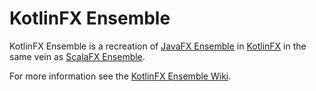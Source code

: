 KotlinFX Ensemble
=================

KotlinFX Ensemble is a recreation of [JavaFX Ensemble][1] in [KotlinFX][2] in
the same vein as [ScalaFX Ensemble][3].

  [1]: http://www.oracle.com/technetwork/java/javase/overview/javafx-samples-2158687.html
  [2]: https://github.com/eugenkiss/kotlinfx
  [3]: https://github.com/scalafx/scalafx-ensemble

For more information see the [KotlinFX Ensemble Wiki](https://github.com/eugenkiss/kotlinfx-ensemble/wiki/).